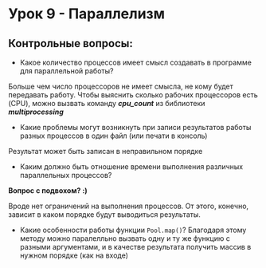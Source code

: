 # Урок 9 - Параллелизм
## Контрольные вопросы:
- Какое количество процессов имеет смысл создавать
в программе для параллельной работы?

Больше чем число процессоров не имеет смысла, не кому будет передавать работу.
Чтобы выяснить сколько рабочих процессоров есть (CPU), можно вызвать команду **_сpu_count_** из библиотеки
**_multiprocessing_**
- Какие проблемы могут возникнуть при записи результатов
работы разных процессов в один файл (или печати в консоль)

Результат может быть записан в неправильном порядке
- Каким должно быть отношение времени выполнения
различных параллельных процессов?

**Вопрос с подвохом? :)**

Вроде нет ограничений на выполнения процессов. От этого, конечно, зависит в каком порядке
будут выводиться результаты.
- Какие особенности работы функции `Pool.map()`?
Благодаря этому методу можно паралелльно вызвать одну и ту же функцию с разными аргументами,
 и в качестве результата получить массив в нужном порядке (как на входе)
